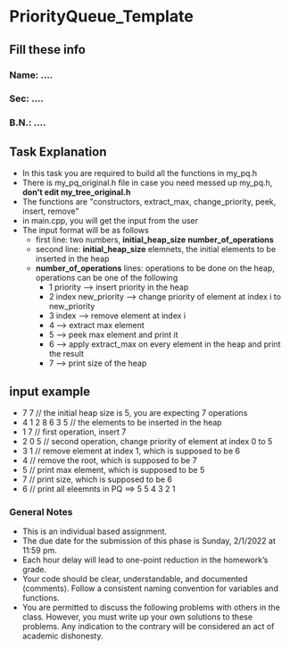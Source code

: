 # PriorityQueue_Template

## Fill these info

### Name: ....

### Sec: ....

### B.N.: ....

## Task Explanation

- In this task you are required to build all the functions in my_pq.h
- There is my_pq_original.h file in case you need messed up my_pq.h, **don't edit my_tree_original.h**
- The functions are "constructors, extract_max, change_priority, peek, insert, remove"
- in main.cpp, you will get the input from the user
- The input format will be as follows
  - first line: two numbers, **initial_heap_size** **number_of_operations**
  - second line: **initial_heap_size** elemnets, the initial elements to be inserted in the heap
  - **number_of_operations** lines: operations to be done on the heap, operations can be one of the following
    - 1 priority --> insert priority in the heap
    - 2 index new_priority --> change priority of element at index i to new_priority
    - 3 index --> remove element at index i
    - 4 --> extract max element
    - 5 --> peek max element and print it
    - 6 --> apply extract_max on every element in the heap and print the result
    - 7 --> print size of the heap

## input example

- 7 7 // the initial heap size is 5, you are expecting 7 operations
- 4 1 2 8 6 3 5 // the elements to be inserted in the heap
- 1 7 // first operation, insert 7
- 2 0 5 // second operation, change priority of element at index 0 to 5
- 3 1   // remove element at index 1, which is supposed to be 6
- 4     // remove the root, which is supposed to be 7
- 5     // print max element, which is supposed to be 5
- 7     // print size, which is supposed to be 6
- 6     // print all eleemnts in PQ ==> 5 5 4 3 2 1

### General Notes

- This is an individual based assignment.
- The due date for the submission of this phase is Sunday, 2/1/2022 at 11:59 pm.
- Each hour delay will lead to one-point reduction in the homework’s grade.
- Your code should be clear, understandable, and documented (comments). Follow a consistent naming convention for variables and functions.
- You are permitted to discuss the following problems with others in the class. However, you must write up your own solutions to these problems. Any indication to the contrary will be considered an act of academic dishonesty.